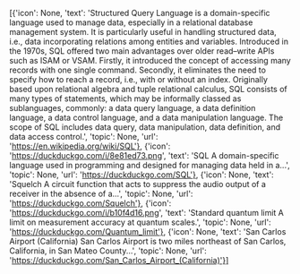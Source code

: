 [{'icon': None, 'text': 'Structured Query Language is a domain-specific language used to manage data, especially in a relational database management system. It is particularly useful in handling structured data, i.e., data incorporating relations among entities and variables. Introduced in the 1970s, SQL offered two main advantages over older read–write APIs such as ISAM or VSAM. Firstly, it introduced the concept of accessing many records with one single command. Secondly, it eliminates the need to specify how to reach a record, i.e., with or without an index. Originally based upon relational algebra and tuple relational calculus, SQL consists of many types of statements, which may be informally classed as sublanguages, commonly: a data query language, a data definition language, a data control language, and a data manipulation language. The scope of SQL includes data query, data manipulation, data definition, and data access control.', 'topic': None, 'url': 'https://en.wikipedia.org/wiki/SQL'}, {'icon': 'https://duckduckgo.com/i/8e81ed73.png', 'text': 'SQL A domain-specific language used in programming and designed for managing data held in a...', 'topic': None, 'url': 'https://duckduckgo.com/SQL'}, {'icon': None, 'text': 'Squelch A circuit function that acts to suppress the audio output of a receiver in the absence of a...', 'topic': None, 'url': 'https://duckduckgo.com/Squelch'}, {'icon': 'https://duckduckgo.com/i/b10f4d16.png', 'text': 'Standard quantum limit A limit on measurement accuracy at quantum scales.', 'topic': None, 'url': 'https://duckduckgo.com/Quantum_limit'}, {'icon': None, 'text': 'San Carlos Airport (California) San Carlos Airport is two miles northeast of San Carlos, California, in San Mateo County...', 'topic': None, 'url': 'https://duckduckgo.com/San_Carlos_Airport_(California)'}]